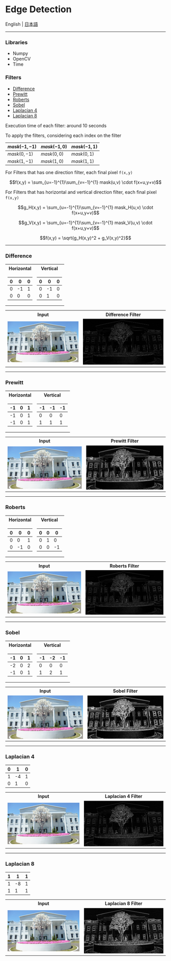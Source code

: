 # Edge Detection

English | [日本語](README.md)

---------------------------------------

### Libraries
- Numpy
- OpenCV
- Time

### Filters
- [Difference](#diff)
- [Prewitt](#prewitt)
- [Roberts](#roberts)
- [Sobel](#sobel)
- [Laplacian 4](#lap4)
- [Laplacian 8](#lap8)

Execution time of each filter: around 10 seconds

To apply the filters, considering each index on the filter

<div align="center">
  
|$mask(-1,-1)$|$mask(-1,0)$|$mask(-1,1)$| 
|--|--|--|
|$mask( 0,-1)$|$mask( 0,0)$|$mask( 0,1)$| 
|$mask( 1,-1)$|$mask( 1,0)$|$mask( 1,1)$| 
  
</div>


For Filters that has one direction filter, each final pixel `f(x,y)`

```math
f(x,y) = \sum_{u=-1}^{1}\sum_{v=-1}^{1} mask(u,v) \cdot f(x+u,y+v)
```

For Filters that has horizontal and vertical direction filter, each final pixel `f(x,y)`
```math
g_H(x,y) = \sum_{u=-1}^{1}\sum_{v=-1}^{1} mask_H(u,v) \cdot f(x+u,y+v)
```
```math
g_V(x,y) = \sum_{u=-1}^{1}\sum_{v=-1}^{1} mask_V(u,v) \cdot f(x+u,y+v)
```
```math
f(x,y) = \sqrt{g_H(x,y)^2 + g_V(x,y)^2}
```
-------------------------------------

### Difference<a id='diff'></a>

<div align="center">
<table>
<tr><th>Horizontal</th><th>Vertical</th></tr>
<tr><td>

| 0| 0| 0|
|--|--|--|
| 0|-1| 1|
| 0| 0| 0|

</td><td>

| 0| 0| 0| 
|--|--|--|
| 0|-1| 0|
| 0| 1| 0|

</td></tr> </table>
</div>

<table>
<tr><th>Input</th><th>Difference Filter</th></tr>
<tr><td>

<img src="images/input.png" alt="Input" width="100%" />

</td><td>
<img src="images/output-diff.png" alt="Difference" width="100%" />

</td></tr> </table>

-------------------------------------

### Prewitt<a id='prewitt'></a>

<div align="center">
<table>
<tr><th>Horizontal</th><th>Vertical</th></tr>
<tr><td>

|-1| 0| 1|
|--|--|--|
|-1| 0| 1|
|-1| 0| 1|

</td><td>

|-1|-1|-1| 
|--|--|--|
| 0| 0| 0|
| 1| 1| 1|

</td></tr> </table>
</div>

<table>
<tr><th>Input</th><th>Prewitt Filter</th></tr>
<tr><td>

<img src="images/input.png" alt="Input" width="100%" />

</td><td>
<img src="images/output-prewitt.png" alt="Prewitt" width="100%" />

</td></tr> </table>

-------------------------------------

### Roberts<a id='roberts'></a>

<div align="center">
<table>
<tr><th>Horizontal</th><th>Vertical</th></tr>
<tr><td>

| 0| 0| 0|
|--|--|--|
| 0| 0| 1|
| 0|-1| 0|

</td><td>

| 0| 0| 0| 
|--|--|--|
| 0| 1| 0|
| 0| 0|-1|

</td></tr> </table>
</div>


<table>
<tr><th>Input</th><th>Roberts Filter</th></tr>
<tr><td>

<img src="images/input.png" alt="Input" width="100%" />

</td><td>
<img src="images/output-roberts.png" alt="Roberts" width="100%" />

</td></tr> </table>

-------------------------------------

### Sobel<a id='sobel'></a>

<div align="center">
<table>
<tr><th>Horizontal</th><th>Vertical</th></tr>
<tr><td>

|-1| 0| 1|
|--|--|--|
|-2| 0| 2|
|-1| 0| 1|

</td><td>

|-1|-2|-1| 
|--|--|--|
| 0| 0| 0|
| 1| 2| 1|

</td></tr> </table>
</div>

<table>
<tr><th>Input</th><th>Sobel Filter</th></tr>
<tr><td>

<img src="images/input.png" alt="Input" width="100%" />

</td><td>
<img src="images/output-sobel.png" alt="Sobel" width="100%" />

</td></tr> </table>

-------------------------------------

### Laplacian 4<a id='lap4'></a>

<div align="center">
  
| 0| 1| 0|
|--|--|--|
| 1|-4| 1|
| 0| 1| 0|
  
</div>

<table>
<tr><th>Input</th><th>Laplacian 4 Filter</th></tr>
<tr><td>

<img src="images/input.png" alt="Input" width="100%" />

</td><td>
<img src="images/output-laplacian4.png" alt="Prewitt" width="100%" />

</td></tr> </table>

-------------------------------------

### Laplacian 8<a id='lap8'></a>

<div align="center">
  
| 1| 1| 1| 
|--|--|--|
| 1|-8| 1|
| 1| 1| 1|
  
</div>

<table>
<tr><th>Input</th><th>Laplacian 8 Filter</th></tr>
<tr><td>

<img src="images/input.png" alt="Input" width="100%" />

</td><td>
<img src="images/output-laplacian8.png" alt="Laplacian 8" width="100%" />

</td></tr> </table>
